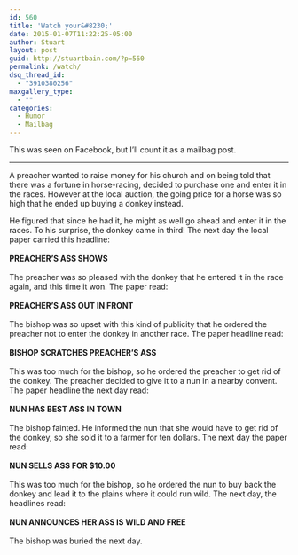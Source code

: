 ```yaml
---
id: 560
title: 'Watch your&#8230;'
date: 2015-01-07T11:22:25-05:00
author: Stuart
layout: post
guid: http://stuartbain.com/?p=560
permalink: /watch/
dsq_thread_id:
  - "3910380256"
maxgallery_type:
  - ""
categories:
  - Humor
  - Mailbag
---
```

This was seen on Facebook, but I&#8217;ll count it as a mailbag post.

* * *

A preacher wanted to raise money for his church and on being told that there was a fortune in horse-racing, decided to purchase one and enter it in the races. However at the local auction, the going price for a horse was so high that he ended up buying a donkey instead.

<div>
  He figured that since he had it, he might as well go ahead and enter it in the races. To his surprise, the donkey came in third! The next day the local paper<span class="text_exposed_show"> carried this headline:</span>
</div>

<div>
  <span class="text_exposed_show"><br /> <b>PREACHER’S ASS SHOWS</b></span>
</div>

<div>
  <span class="text_exposed_show"><br /> The preacher was so pleased with the donkey that he entered it in the race again, and this time it won. The paper read:</span>
</div>

<div>
  <span class="text_exposed_show"><br /> <b>PREACHER’S ASS OUT IN FRONT</b></span>
</div>

<div>
  <span class="text_exposed_show"><br /> The bishop was so upset with this kind of publicity that he ordered the preacher not to enter the donkey in another race. The paper headline read:</span>
</div>

<div>
  <span class="text_exposed_show"><br /> <b>BISHOP SCRATCHES PREACHER’S ASS</b></span>
</div>

<div>
  <span class="text_exposed_show"><br /> This was too much for the bishop, so he ordered the preacher to get rid of the donkey. The preacher decided to give it to a nun in a nearby convent. The paper headline the next day read:</span>
</div>

<div>
  <span class="text_exposed_show"><br /> <b>NUN HAS BEST ASS IN TOWN</b></span>
</div>

<div>
  <span class="text_exposed_show"><br /> The bishop fainted. He informed the nun that she would have to get rid of the donkey, so she sold it to a farmer for ten dollars. The next day the paper read:</span>
</div>

<div>
  <span class="text_exposed_show"><br /> <b>NUN SELLS ASS FOR $10.00</b></span>
</div>

<div>
  <span class="text_exposed_show"><br /> This was too much for the bishop, so he ordered the nun to buy back the donkey and lead it to the plains where it could run wild. The next day, the headlines read:</span>
</div>

<div>
  <span class="text_exposed_show"><br /> <b>NUN ANNOUNCES HER ASS IS WILD AND FREE</b></span>
</div>

<div>
  <span class="text_exposed_show"><br /> The bishop was buried the next day.</span>
</div>